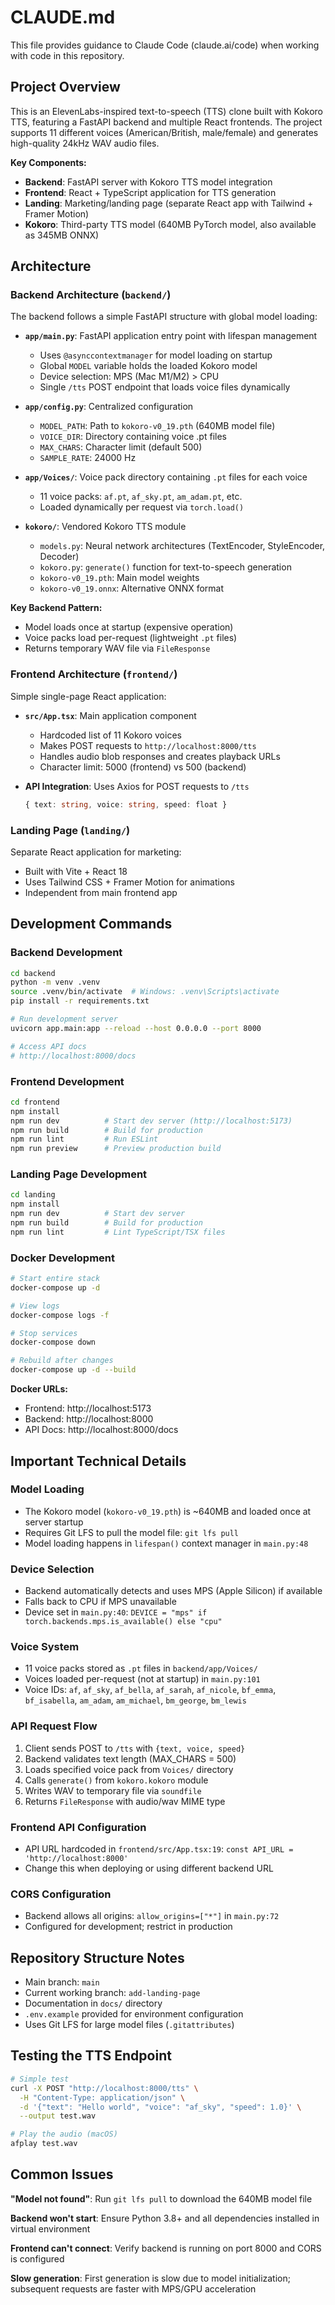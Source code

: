 # CLAUDE.md

This file provides guidance to Claude Code (claude.ai/code) when working with code in this repository.

## Project Overview

This is an ElevenLabs-inspired text-to-speech (TTS) clone built with Kokoro TTS, featuring a FastAPI backend and multiple React frontends. The project supports 11 different voices (American/British, male/female) and generates high-quality 24kHz WAV audio files.

**Key Components:**
- **Backend**: FastAPI server with Kokoro TTS model integration
- **Frontend**: React + TypeScript application for TTS generation
- **Landing**: Marketing/landing page (separate React app with Tailwind + Framer Motion)
- **Kokoro**: Third-party TTS model (640MB PyTorch model, also available as 345MB ONNX)

## Architecture

### Backend Architecture (`backend/`)

The backend follows a simple FastAPI structure with global model loading:

- **`app/main.py`**: FastAPI application entry point with lifespan management
  - Uses `@asynccontextmanager` for model loading on startup
  - Global `MODEL` variable holds the loaded Kokoro model
  - Device selection: MPS (Mac M1/M2) > CPU
  - Single `/tts` POST endpoint that loads voice files dynamically

- **`app/config.py`**: Centralized configuration
  - `MODEL_PATH`: Path to `kokoro-v0_19.pth` (640MB model file)
  - `VOICE_DIR`: Directory containing voice .pt files
  - `MAX_CHARS`: Character limit (default 500)
  - `SAMPLE_RATE`: 24000 Hz

- **`app/Voices/`**: Voice pack directory containing `.pt` files for each voice
  - 11 voice packs: `af.pt`, `af_sky.pt`, `am_adam.pt`, etc.
  - Loaded dynamically per request via `torch.load()`

- **`kokoro/`**: Vendored Kokoro TTS module
  - `models.py`: Neural network architectures (TextEncoder, StyleEncoder, Decoder)
  - `kokoro.py`: `generate()` function for text-to-speech generation
  - `kokoro-v0_19.pth`: Main model weights
  - `kokoro-v0_19.onnx`: Alternative ONNX format

**Key Backend Pattern:**
- Model loads once at startup (expensive operation)
- Voice packs load per-request (lightweight `.pt` files)
- Returns temporary WAV file via `FileResponse`

### Frontend Architecture (`frontend/`)

Simple single-page React application:

- **`src/App.tsx`**: Main application component
  - Hardcoded list of 11 Kokoro voices
  - Makes POST requests to `http://localhost:8000/tts`
  - Handles audio blob responses and creates playback URLs
  - Character limit: 5000 (frontend) vs 500 (backend)

- **API Integration**: Uses Axios for POST requests to `/tts`
  ```typescript
  { text: string, voice: string, speed: float }
  ```

### Landing Page (`landing/`)

Separate React application for marketing:
- Built with Vite + React 18
- Uses Tailwind CSS + Framer Motion for animations
- Independent from main frontend app

## Development Commands

### Backend Development

```bash
cd backend
python -m venv .venv
source .venv/bin/activate  # Windows: .venv\Scripts\activate
pip install -r requirements.txt

# Run development server
uvicorn app.main:app --reload --host 0.0.0.0 --port 8000

# Access API docs
# http://localhost:8000/docs
```

### Frontend Development

```bash
cd frontend
npm install
npm run dev          # Start dev server (http://localhost:5173)
npm run build        # Build for production
npm run lint         # Run ESLint
npm run preview      # Preview production build
```

### Landing Page Development

```bash
cd landing
npm install
npm run dev          # Start dev server
npm run build        # Build for production
npm run lint         # Lint TypeScript/TSX files
```

### Docker Development

```bash
# Start entire stack
docker-compose up -d

# View logs
docker-compose logs -f

# Stop services
docker-compose down

# Rebuild after changes
docker-compose up -d --build
```

**Docker URLs:**
- Frontend: http://localhost:5173
- Backend: http://localhost:8000
- API Docs: http://localhost:8000/docs

## Important Technical Details

### Model Loading
- The Kokoro model (`kokoro-v0_19.pth`) is ~640MB and loaded once at server startup
- Requires Git LFS to pull the model file: `git lfs pull`
- Model loading happens in `lifespan()` context manager in `main.py:48`

### Device Selection
- Backend automatically detects and uses MPS (Apple Silicon) if available
- Falls back to CPU if MPS unavailable
- Device set in `main.py:40`: `DEVICE = "mps" if torch.backends.mps.is_available() else "cpu"`

### Voice System
- 11 voice packs stored as `.pt` files in `backend/app/Voices/`
- Voices loaded per-request (not at startup) in `main.py:101`
- Voice IDs: `af`, `af_sky`, `af_bella`, `af_sarah`, `af_nicole`, `bf_emma`, `bf_isabella`, `am_adam`, `am_michael`, `bm_george`, `bm_lewis`

### API Request Flow
1. Client sends POST to `/tts` with `{text, voice, speed}`
2. Backend validates text length (MAX_CHARS = 500)
3. Loads specified voice pack from `Voices/` directory
4. Calls `generate()` from `kokoro.kokoro` module
5. Writes WAV to temporary file via `soundfile`
6. Returns `FileResponse` with audio/wav MIME type

### Frontend API Configuration
- API URL hardcoded in `frontend/src/App.tsx:19`: `const API_URL = 'http://localhost:8000'`
- Change this when deploying or using different backend URL

### CORS Configuration
- Backend allows all origins: `allow_origins=["*"]` in `main.py:72`
- Configured for development; restrict in production

## Repository Structure Notes

- Main branch: `main`
- Current working branch: `add-landing-page`
- Documentation in `docs/` directory
- `.env.example` provided for environment configuration
- Uses Git LFS for large model files (`.gitattributes`)

## Testing the TTS Endpoint

```bash
# Simple test
curl -X POST "http://localhost:8000/tts" \
  -H "Content-Type: application/json" \
  -d '{"text": "Hello world", "voice": "af_sky", "speed": 1.0}' \
  --output test.wav

# Play the audio (macOS)
afplay test.wav
```

## Common Issues

**"Model not found"**: Run `git lfs pull` to download the 640MB model file

**Backend won't start**: Ensure Python 3.8+ and all dependencies installed in virtual environment

**Frontend can't connect**: Verify backend is running on port 8000 and CORS is configured

**Slow generation**: First generation is slow due to model initialization; subsequent requests are faster with MPS/GPU acceleration
